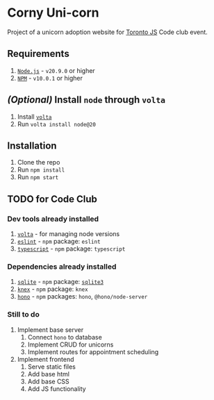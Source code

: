 # Corny Uni-corn

Project of a unicorn adoption website for [Toronto JS](https://torontojs.com) Code club event.

## Requirements

1. [`Node.js`](https://nodejs.org/en/) - `v20.9.0` or higher
2. [`NPM`](https://www.npmjs.com/) - `v10.0.1` or higher

## _(Optional)_ Install `node` through `volta`

1. Install [`volta`](https://volta.sh/)
2. Run `volta install node@20`

## Installation

1. Clone the repo
2. Run `npm install`
3. Run `npm start`

## TODO for Code Club

### Dev tools already installed

1. [`volta`](https://volta.sh/) - for managing node versions
1. [`eslint`](https://eslint.org/) - `npm` package: `eslint`
1. [`typescript`](https://www.typescriptlang.org/) - `npm` package: `typescript`

### Dependencies already installed

1. [`sqlite`](https://www.sqlite.org/index.html) - `npm` package: [`sqlite3`](https://www.npmjs.com/package/sqlite3)
2. [`knex`](https://knexjs.org/) - `npm` package: `knex`
3. [`hono`](https://hono.dev/) - `npm` packages: `hono`, `@hono/node-server`

### Still to do

1. Implement base server
   1. Connect `hono` to database
   2. Implement CRUD for unicorns
   3. Implement routes for appointment scheduling
2. Implement frontend
   1. Serve static files
   2. Add base html
   3. Add base CSS
   4. Add JS functionality
